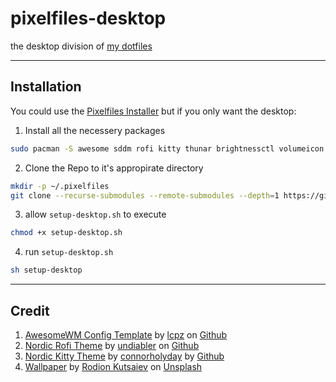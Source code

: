 # pixelfiles-desktop

the desktop division of [my dotfiles](https://github.com/mohannadk28/pixelfiles)

---

## Installation

You could use the [Pixelfiles Installer](https://github.com/mohannadk28/pixelfiles) but if you only want the desktop:

1. Install all the necessery packages
```sh
sudo pacman -S awesome sddm rofi kitty thunar brightnessctl volumeicon cbatticon network-manager-applet slock
```

2. Clone the Repo to it's appropirate directory
```sh
mkdir -p ~/.pixelfiles
git clone --recurse-submodules --remote-submodules --depth=1 https://github.com/mohannadk28/pixelfiles-desktop ~/.pixelfiles/pixelfiles-desktop
```

3. allow `setup-desktop.sh` to execute
```sh
chmod +x setup-desktop.sh
```

4. run `setup-desktop.sh`
```sh
sh setup-desktop
```

---

## Credit
1. [AwesomeWM Config Template](https://github.com/lcpz/awesome-copycats) by [lcpz](https://github.com/lcpz) on [Github](https://github.com)
2. [Nordic Rofi Theme](https://github.com/undiabler/nord-rofi-theme) by [undiabler](https://github.com/undiabler/) on [Github](https://github.com)
3. [Nordic Kitty Theme](https://github.com/connorholyday/nord-kitty) by [connorholyday](https://github.com/connorholyday/) by [Github](https://github.com)
4. [Wallpaper](https://unsplash.com/photos/8P-uQaTd8rw) by [Rodion Kutsaiev](https://unsplash.com/@frostroomhead) on [Unsplash](https://unsplash.com)
